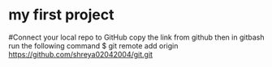 # my first project
#Connect your local repo to GitHub  copy the link from github then in gitbash run the following command
$ git remote add origin https://github.com/shreya02042004/git.git
